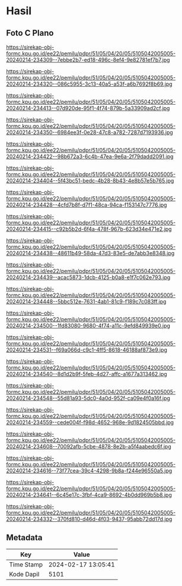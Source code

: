 # Hasil

## Foto C Plano

https://sirekap-obj-formc.kpu.go.id/ee22/pemilu/pdpr/51/05/04/20/05/5105042005005-20240214-234309--7ebbe2b7-ed18-496c-8ef4-9e82781ef7b7.jpg

https://sirekap-obj-formc.kpu.go.id/ee22/pemilu/pdpr/51/05/04/20/05/5105042005005-20240214-234320--086c5955-3c13-40a5-a53f-a6b7692f8b69.jpg

https://sirekap-obj-formc.kpu.go.id/ee22/pemilu/pdpr/51/05/04/20/05/5105042005005-20240214-234413--07d920de-95f1-4f74-879b-5a33909ad2cf.jpg

https://sirekap-obj-formc.kpu.go.id/ee22/pemilu/pdpr/51/05/04/20/05/5105042005005-20240214-234350--6984ee3f-0e28-47c8-a782-7287d7193936.jpg

https://sirekap-obj-formc.kpu.go.id/ee22/pemilu/pdpr/51/05/04/20/05/5105042005005-20240214-234422--98b672a3-6c4b-47ea-9e6a-2f79dadd2091.jpg

https://sirekap-obj-formc.kpu.go.id/ee22/pemilu/pdpr/51/05/04/20/05/5105042005005-20240214-234404--5f43bc51-bedc-4b28-8b43-4e8b57e5b765.jpg

https://sirekap-obj-formc.kpu.go.id/ee22/pemilu/pdpr/51/05/04/20/05/5105042005005-20240214-234428--4cfd7b8f-d7f1-48ca-94ca-f153147c7776.jpg

https://sirekap-obj-formc.kpu.go.id/ee22/pemilu/pdpr/51/05/04/20/05/5105042005005-20240214-234415--c92b5b2d-6f4a-478f-967b-623d34e471e2.jpg

https://sirekap-obj-formc.kpu.go.id/ee22/pemilu/pdpr/51/05/04/20/05/5105042005005-20240214-234438--48611b49-58da-47d3-83e5-de7abb3e8348.jpg

https://sirekap-obj-formc.kpu.go.id/ee22/pemilu/pdpr/51/05/04/20/05/5105042005005-20240214-234439--acac5873-1dcb-4125-b0a8-e1f7c062e793.jpg

https://sirekap-obj-formc.kpu.go.id/ee22/pemilu/pdpr/51/05/04/20/05/5105042005005-20240214-234448--5bbc512e-7631-4ab1-81c9-f189c7c083ff.jpg

https://sirekap-obj-formc.kpu.go.id/ee22/pemilu/pdpr/51/05/04/20/05/5105042005005-20240214-234500--1fd83080-9680-4f74-a11c-9efd849939e0.jpg

https://sirekap-obj-formc.kpu.go.id/ee22/pemilu/pdpr/51/05/04/20/05/5105042005005-20240214-234531--f69a066d-c9c1-4ff5-8618-46188af873e9.jpg

https://sirekap-obj-formc.kpu.go.id/ee22/pemilu/pdpr/51/05/04/20/05/5105042005005-20240214-234540--8d1d2b9f-5feb-4d27-affc-a1677a313462.jpg

https://sirekap-obj-formc.kpu.go.id/ee22/pemilu/pdpr/51/05/04/20/05/5105042005005-20240214-234548--55d81a93-5dc0-4a0d-952f-ca09e4f0a16f.jpg

https://sirekap-obj-formc.kpu.go.id/ee22/pemilu/pdpr/51/05/04/20/05/5105042005005-20240214-234559--cede004f-f98d-4652-968e-9d1824505bbd.jpg

https://sirekap-obj-formc.kpu.go.id/ee22/pemilu/pdpr/51/05/04/20/05/5105042005005-20240214-234608--70092afb-5cbe-4878-8e2b-a5f4aabedc6f.jpg

https://sirekap-obj-formc.kpu.go.id/ee22/pemilu/pdpr/51/05/04/20/05/5105042005005-20240214-234616--73f77cea-39c4-4298-9b8a-f244e96550a5.jpg

https://sirekap-obj-formc.kpu.go.id/ee22/pemilu/pdpr/51/05/04/20/05/5105042005005-20240214-234641--6c45e17c-3fbf-4ca9-8692-4b0dd969b5b8.jpg

https://sirekap-obj-formc.kpu.go.id/ee22/pemilu/pdpr/51/05/04/20/05/5105042005005-20240214-234332--370fd810-d46d-4f03-9437-95abb72dd17d.jpg


## Metadata

| Key        | Value               |
| ---------- | ------------------- |
| Time Stamp | 2024-02-17 13:05:41 |
| Kode Dapil | 5101                |



